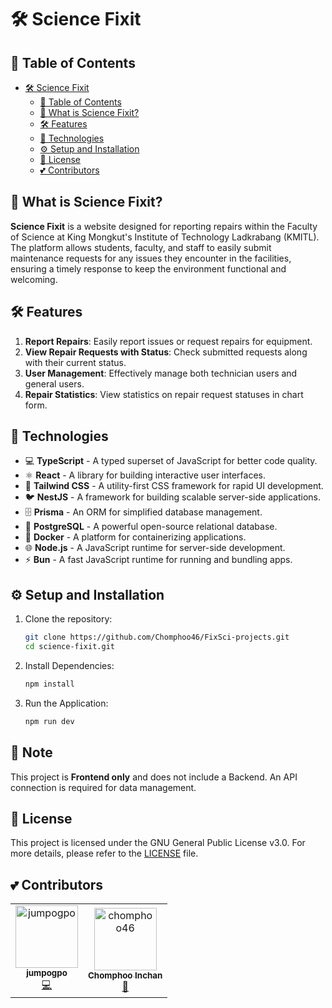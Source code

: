 # 🛠️ Science Fixit

## 🏓 Table of Contents

- [🛠️ Science Fixit](#️-science-fixit)
  - [🏓 Table of Contents](#-table-of-contents)
  - [🤔 What is Science Fixit?](#-what-is-science-fixit)
  - [🛠️ Features](#️-features)
  - [🚀 Technologies](#-technologies)
  - [⚙️ Setup and Installation](#️-setup-and-installation)
  - [📝 License](#-license)
  - [💕 Contributors](#-contributors)

## 🤔 What is Science Fixit?

**Science Fixit** is a website designed for reporting repairs within the Faculty of Science at King Mongkut's Institute of Technology Ladkrabang (KMITL). The platform allows students, faculty, and staff to easily submit maintenance requests for any issues they encounter in the facilities, ensuring a timely response to keep the environment functional and welcoming.

## 🛠️ Features

1. **Report Repairs**: Easily report issues or request repairs for equipment.
2. **View Repair Requests with Status**: Check submitted requests along with their current status.
3. **User Management**: Effectively manage both technician users and general users.
4. **Repair Statistics**: View statistics on repair request statuses in chart form.

## 🚀 Technologies

- 💻 **TypeScript** - A typed superset of JavaScript for better code quality.
- ⚛️ **React** - A library for building interactive user interfaces.
- 🎨 **Tailwind CSS** - A utility-first CSS framework for rapid UI development.
- 🐦 **NestJS** - A framework for building scalable server-side applications.
- 🗄️ **Prisma** - An ORM for simplified database management.
- 🐘 **PostgreSQL** - A powerful open-source relational database.
- 🐳 **Docker** - A platform for containerizing applications.
- 🌐 **Node.js** - A JavaScript runtime for server-side development.
- ⚡ **Bun** - A fast JavaScript runtime for running and bundling apps.

## ⚙️ Setup and Installation

1. Clone the repository:

   ```bash
   git clone https://github.com/Chomphoo46/FixSci-projects.git
   cd science-fixit.git
   ```
2. Install Dependencies:
   ```bash
   npm install
   ```
3. Run the Application:
   ```bash
   npm run dev
   ```
## 📌 Note
This project is **Frontend only** and does not include a Backend.
An API connection is required for data management.

## 📝 License

This project is licensed under the GNU General Public License v3.0. For more details, please refer to the [LICENSE](LICENSE) file.

## 💕 Contributors

<table>
  <tr>
    <td align="center">
      <a href="https://github.com/jumpogpo">
        <img src="https://avatars.githubusercontent.com/u/14148557?v=4" width="100px;" alt="jumpogpo"/>
        <br />
        <sub><b>jumpogpo</b></sub>
      </a>
      <br />
      <a title="Backend Developer" href="https://github.com/jumpogpo">💻</a>
    </td>
    <td align="center">
      <a href="https://github.com/chomphoo46">
        <img src="https://avatars.githubusercontent.com/u/140147946?v=4" width="100px;" alt="chomphoo46"/>
        <br />
        <sub><b>Chomphoo Inchan</b></sub>
      </a>
      <br />
      <a title="Frontend Developer" href="https://github.com/chomphoo46">🎨</a>
    </td>
  </tr>
</table>
